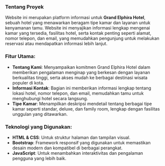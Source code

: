 ### **Tentang Proyek**
Website ini merupakan platform informasi untuk **Grand Elphira Hotel**, sebuah hotel yang menawarkan beragam tipe kamar dan layanan untuk kenyamanan tamu. Website ini menyajikan informasi lengkap mengenai kamar yang tersedia, fasilitas hotel, serta kontak penting seperti alamat, nomor telepon, dan email, yang memudahkan pengunjung untuk melakukan reservasi atau mendapatkan informasi lebih lanjut.

### **Fitur Utama:**
- **Tentang Kami**: Menyampaikan komitmen Grand Elphira Hotel dalam memberikan pengalaman menginap yang berkesan dengan layanan berkualitas tinggi, serta akses mudah ke berbagai destinasi wisata populer di kota.
- **Informasi Kontak**: Bagian ini memberikan informasi lengkap tentang lokasi hotel, nomor telepon, dan email, memudahkan tamu untuk menghubungi hotel secara langsung.
- **Tipe Kamar**: Menampilkan deskripsi mendetail tentang berbagai tipe kamar seperti standar, deluxe, dan family room, lengkap dengan fasilitas unggulan yang ditawarkan.

### **Teknologi yang Digunakan:**
- **HTML & CSS**: Untuk struktur halaman dan tampilan visual.
- **Bootstrap**: Framework responsif yang digunakan untuk memastikan desain modern dan kompatibel di berbagai perangkat.
- **JavaScript**: Untuk menambahkan interaktivitas dan pengalaman pengguna yang lebih baik.

